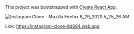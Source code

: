 This project was bootstrapped with [Create React App](https://github.com/facebook/create-react-app).

![Instagram Clone - Mozilla Firefox 8_29_2020 5_25_26 AM](https://user-images.githubusercontent.com/57246901/91644033-c6902a80-ea0e-11ea-92eb-5924e35b0394.png)

Link:
https://instagram-clone-8d684.web.app
